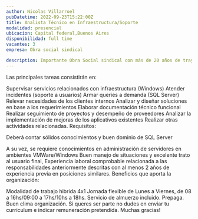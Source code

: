 ```yaml
---
author: Nicolas Villarroel
pubDatetime: 2022-09-23T15:22:00Z
title: Analista Técnico en Infraestructura/Soporte
modalidad: presencial
ubicacion: Capital federal,Buenos Aires
disponibilidad: full time
vacantes: 3
empresa: Obra social sindical

description: Importante Obra Social sindical con más de 20 años de trayectoria incorporara a su Staff de Sistemas.Persona dinámica, responsable, proactiva que pueda agregar valor a los proyectos tecnológicos encarados dentro de la organización.
---
```


Las principales tareas consistirán en:

Supervisar servicios relacionados con infraestructura (Windows)
Atender incidentes (soporte a usuarios)
Armar queries a demanda (SQL Server)
Relevar necesidades de los clientes internos
Analizar y diseñar soluciones en base a los requerimientos
Elaborar documentación técnico funcional
Realizar seguimiento de proyectos y desempeño de proveedores
Analizar la implementación de mejoras de los aplicativos existentes
Realizar otras actividades relacionadas.
Requisitos:

Deberá contar sólidos conocimientos y buen dominio de SQL Server

A su vez, se requiere conocimientos en administración de servidores en ambientes VMWare/Windows
Buen manejo de situaciones y excelente trato al usuario final,
Experiencia laboral comprobable relacionada a las responsabilidades anteriormente descritas con al menos 2 años de experiencia previa en posiciones similares.
Beneficios que aporta la organización:

Modalidad de trabajo hibrida 4x1
Jornada flexible de Lunes a Viernes, de 08 a 16hs/09:00 a 17hs/10hs a 18hs.
Servicio de almuerzo incluido.
Prepaga.
Buen clima organización.
Si queres ser parte no dudes en enviar tu curriculum e indicar remuneración pretendida. Muchas gracias!
